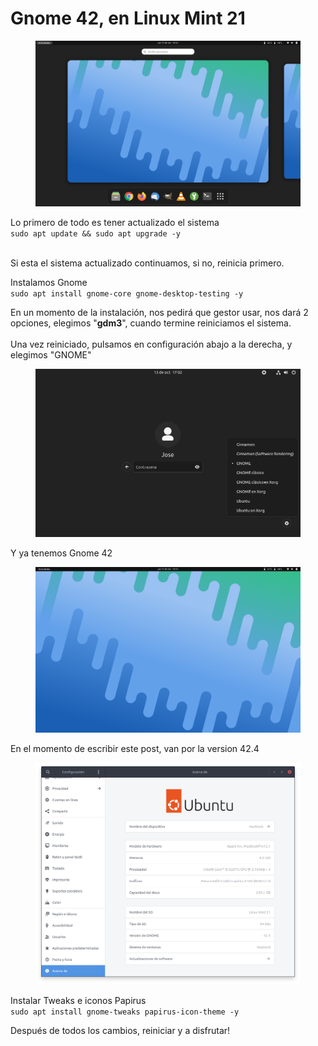 # Gnome 42, en Linux Mint 21

<figure><img src="../.gitbook/assets/imagen (2).png" alt=""><figcaption></figcaption></figure>

Lo primero de todo es tener actualizado el sistema\
`sudo apt update && sudo apt upgrade -y`

\
Si esta el sistema actualizado continuamos, si no, reinicia primero.&#x20;

Instalamos Gnome\
`sudo apt install gnome-core gnome-desktop-testing -y`

En un momento de la instalación, nos pedirá que gestor usar, nos dará 2 opciones, elegimos "**gdm3**", cuando termine reiniciamos el sistema. \
\
Una vez reiniciado, pulsamos en configuración abajo a la derecha, y elegimos "GNOME"

<figure><img src="../.gitbook/assets/imagen.png" alt=""><figcaption></figcaption></figure>

Y ya tenemos Gnome 42

<figure><img src="../.gitbook/assets/imagen (3).png" alt=""><figcaption></figcaption></figure>

En el momento de escribir este post, van por la version 42.4

<figure><img src="../.gitbook/assets/imagen (1).png" alt=""><figcaption></figcaption></figure>

Instalar Tweaks e iconos Papirus\
`sudo apt install gnome-tweaks papirus-icon-theme -y`

Después de todos los cambios, reiniciar y a disfrutar!
